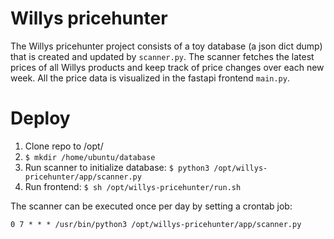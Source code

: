 # Willys pricehunter

The Willys pricehunter project consists of a toy database (a json dict dump) that is created and updated by `scanner.py`. The scanner fetches the latest prices of all Willys products and keep track of price changes over each new week. All the price data is visualized in the fastapi frontend `main.py`. 

# Deploy

1. Clone repo to /opt/
2. `$ mkdir /home/ubuntu/database`
3. Run scanner to initialize database: `$ python3 /opt/willys-pricehunter/app/scanner.py`
4. Run frontend: `$ sh /opt/willys-pricehunter/run.sh`

The scanner can be executed once per day by setting a crontab job:

```
0 7 * * * /usr/bin/python3 /opt/willys-pricehunter/app/scanner.py
```
